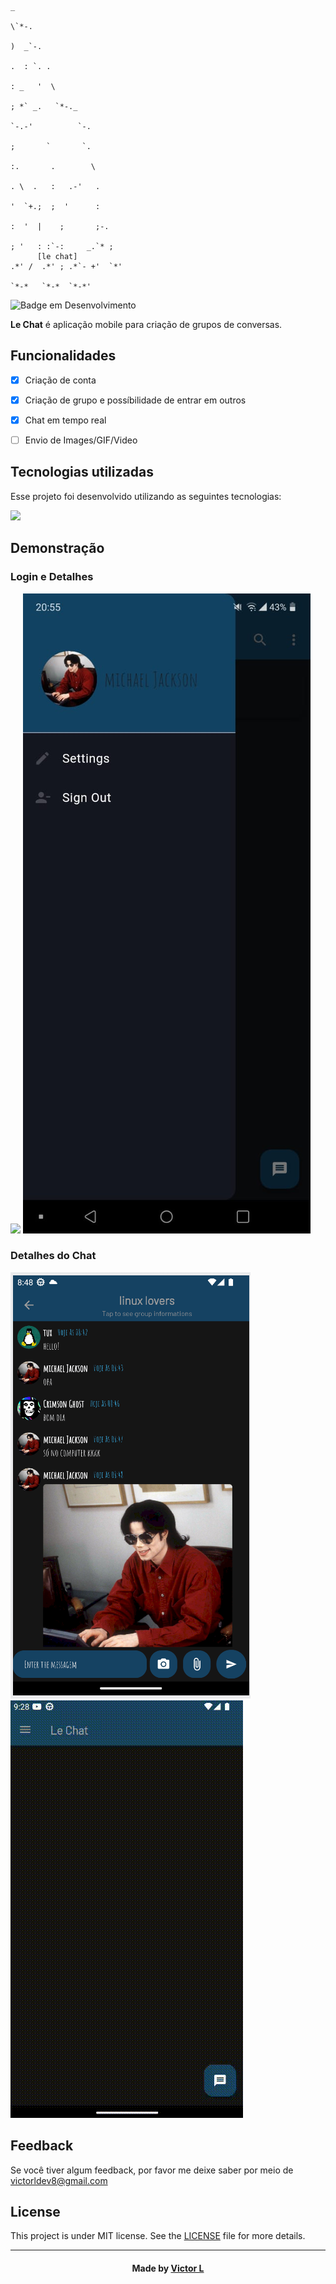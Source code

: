                                                                                               _                       
                                                                                              \`*-.                   
                                                                                               )  _`-.                
                                                                                              .  : `. .               
                                                                                              : _   '  \              
                                                                                              ; *` _.   `*-._         
                                                                                              `-.-'          `-.      
                                                                                                ;       `       `.    
                                                                                                :.       .        \   
                                                                                                . \  .   :   .-'   .  
                                                                                                '  `+.;  ;  '      :  
                                                                                                :  '  |    ;       ;-.
                                                                                                ; '   : :`-:     _.`* ;
          [le chat]                                                                          .*' /  .*' ; .*`- +'  `*'
                                                                                             `*-*   `*-*  `*-*'       
![Badge em Desenvolvimento](http://img.shields.io/static/v1?label=STATUS&message=DESENVOLVIMENTO&color=GREEN&style=for-the-badge)

<b>Le Chat</b> é aplicação mobile para criação de grupos de conversas.


## Funcionalidades

- [x] Criação de conta
- [x] Criação de grupo e possíbilidade de entrar em outros
- [x] Chat em tempo real
- [ ] Envio de Images/GIF/Video


## Tecnologias utilizadas
Esse projeto foi desenvolvido utilizando as seguintes tecnologias:

![](https://skillicons.dev/icons?i=dart,flutter,firebase)

## Demonstração

### Login e Detalhes
![](https://github.com/vlopess/Lechat/blob/master/images/t2.gif)
![](https://github.com/vlopess/Lechat/blob/master/images/t4.jpeg)
### Detalhes do Chat
![](https://github.com/vlopess/Lechat/blob/master/images/t1.png)
![](https://github.com/vlopess/Lechat/blob/master/images/t3.gif)


## Feedback

Se você tiver algum feedback, por favor me deixe saber por meio de victorldev8@gmail.com

## License

This project is under MIT license. See the [LICENSE](LICENSE.md) file for more details.

---
<h4 align="center">
    Made by <a href="github.com/vlopess" target="_blank">Victor L</a>
</h4>